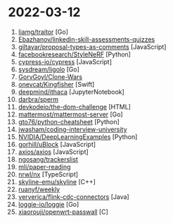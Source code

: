 # 2022-03-12

1. [liamg/traitor](https://github.com/liamg/traitor "⬆️ ☠️ Automatic Linux privesc via exploitation of low-hanging fruit e.g. gtfobins, pwnkit, dirty pipe, +w docker.sock") [Go]
2. [Ebazhanov/linkedin-skill-assessments-quizzes](https://github.com/Ebazhanov/linkedin-skill-assessments-quizzes "Full reference of LinkedIn answers 2022 for skill assessments (aws-lambda, rest-api, javascript, react, git, html, jquery, mongodb, java, Go, python, machine-learning, power-point) linkedin excel test lösungen, linkedin machine learning test LinkedIn test questions and answers") 
3. [giltayar/proposal-types-as-comments](https://github.com/giltayar/proposal-types-as-comments "ECMAScript proposal for type syntax that is erased - Stage 0") [JavaScript]
4. [facebookresearch/StyleNeRF](https://github.com/facebookresearch/StyleNeRF "This is the open source implementation of the ICLR2022 paper StyleNeRF: A Style-based 3D-Aware Generator for High-resolution Image Synthesis") [Python]
5. [cypress-io/cypress](https://github.com/cypress-io/cypress "Fast, easy and reliable testing for anything that runs in a browser.") [JavaScript]
6. [sysdream/ligolo](https://github.com/sysdream/ligolo "Reverse Tunneling made easy for pentesters, by pentesters https://sysdream.com/") [Go]
7. [GorvGoyl/Clone-Wars](https://github.com/GorvGoyl/Clone-Wars "100+ open-source clones of popular sites like Airbnb, Amazon, Instagram, Netflix, Tiktok, Spotify, Whatsapp, Youtube etc. See source code, demo links, tech stack, github stars.") 
8. [onevcat/Kingfisher](https://github.com/onevcat/Kingfisher "A lightweight, pure-Swift library for downloading and caching images from the web.") [Swift]
9. [deepmind/ithaca](https://github.com/deepmind/ithaca "Restoring and attributing ancient texts using deep neural networks") [JupyterNotebook]
10. [darbra/sperm](https://github.com/darbra/sperm "浏览过的精彩逆向文章汇总，值得一看") 
11. [devkodeio/the-dom-challenge](https://github.com/devkodeio/the-dom-challenge "DOM Challenge is a 60-90 minutes online weekly challenge related to frontend development consisting of industrial level machine round questions.") [HTML]
12. [mattermost/mattermost-server](https://github.com/mattermost/mattermost-server "Mattermost is an open source platform for secure collaboration across the entire software development lifecycle.") [Go]
13. [gto76/python-cheatsheet](https://github.com/gto76/python-cheatsheet "Comprehensive Python Cheatsheet") [Python]
14. [jwasham/coding-interview-university](https://github.com/jwasham/coding-interview-university "A complete computer science study plan to become a software engineer.") 
15. [NVIDIA/DeepLearningExamples](https://github.com/NVIDIA/DeepLearningExamples "Deep Learning Examples") [Python]
16. [gorhill/uBlock](https://github.com/gorhill/uBlock "uBlock Origin - An efficient blocker for Chromium and Firefox. Fast and lean.") [JavaScript]
17. [axios/axios](https://github.com/axios/axios "Promise based HTTP client for the browser and node.js") [JavaScript]
18. [ngosang/trackerslist](https://github.com/ngosang/trackerslist "Updated list of public BitTorrent trackers") 
19. [mli/paper-reading](https://github.com/mli/paper-reading "深度学习经典、新论文逐段精读") 
20. [nrwl/nx](https://github.com/nrwl/nx "Smart, Fast and Extensible Build System") [TypeScript]
21. [skyline-emu/skyline](https://github.com/skyline-emu/skyline "Run Nintendo Switch homebrew & games on your Android device!") [C++]
22. [ruanyf/weekly](https://github.com/ruanyf/weekly "科技爱好者周刊，每周五发布") 
23. [ververica/flink-cdc-connectors](https://github.com/ververica/flink-cdc-connectors "Change Data Capture (CDC) Connectors for Apache Flink") [Java]
24. [loggie-io/loggie](https://github.com/loggie-io/loggie "A lightweight, cloud-native data transfer agent and aggregator") [Go]
25. [xiaorouji/openwrt-passwall](https://github.com/xiaorouji/openwrt-passwall "") [C]
